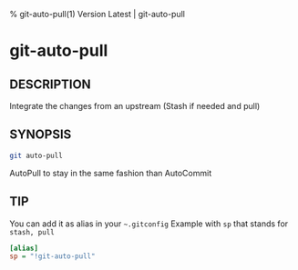 % git-auto-pull(1) Version Latest | git-auto-pull
# git-auto-pull

## DESCRIPTION

Integrate the changes from an upstream
(Stash if needed and pull)

## SYNOPSIS
```bash
git auto-pull
```
AutoPull to stay in the same fashion than AutoCommit
## TIP

You can add it as alias in your `~.gitconfig`
Example with `sp` that stands for `stash, pull`
```ini
[alias]
sp = "!git-auto-pull"
```


